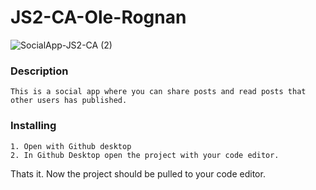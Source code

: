 # JS2-CA-Ole-Rognan
![SocialApp-JS2-CA (2)](https://user-images.githubusercontent.com/80859665/224579035-0493d831-cc49-490f-ace7-df16fa644866.png)

### Description

    This is a social app where you can share posts and read posts that other users has published.

### Installing


    1. Open with Github desktop
    2. In Github Desktop open the project with your code editor.
    

Thats it. Now the project should be pulled to your code editor.


